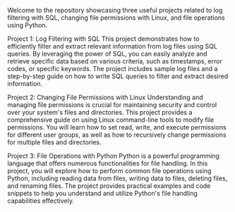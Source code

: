 Welcome to the repository showcasing three useful projects related to log filtering with SQL, 
changing file permissions with Linux, and file operations using Python.

Project 1: Log Filtering with SQL
This project demonstrates how to efficiently filter and extract relevant information from log files using SQL queries. 
By leveraging the power of SQL, you can easily analyze and retrieve specific data based on various criteria, such as timestamps, 
error codes, or specific keywords. The project includes sample log files and a step-by-step guide on how to write SQL queries 
to filter and extract desired information.

Project 2: Changing File Permissions with Linux
Understanding and managing file permissions is crucial for maintaining security and control over your system's files and directories. 
This project provides a comprehensive guide on using Linux command-line tools to modify file permissions. 
You will learn how to set read, write, and execute permissions for different user groups, as well as how to recursively change permissions 
for multiple files and directories.

Project 3: File Operations with Python
Python is a powerful programming language that offers numerous functionalities for file handling. 
In this project, you will explore how to perform common file operations using Python, including reading data from files, writing data to files, 
deleting files, and renaming files. The project provides practical examples and code snippets to help you understand and utilize Python's file 
handling capabilities effectively.

